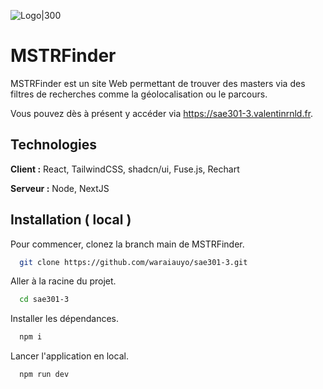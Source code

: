 ![Logo|300](https://i.ibb.co/P59WkXB/Clip-path-group.png)

# **MSTRFinder**

MSTRFinder est un site Web permettant de trouver des masters via des filtres de recherches comme la géolocalisation ou le parcours.

Vous pouvez dès à présent y accéder via https://sae301-3.valentinrnld.fr.

## Technologies

**Client :** React, TailwindCSS, shadcn/ui, Fuse.js, Rechart

**Serveur :** Node, NextJS


## Installation ( local )

Pour commencer, clonez la branch main de MSTRFinder.
```bash
  git clone https://github.com/waraiauyo/sae301-3.git
```

Aller à la racine du projet.
```bash
  cd sae301-3
```

Installer les dépendances.
```bash
  npm i
```

Lancer l'application en local.
```bash
  npm run dev
```